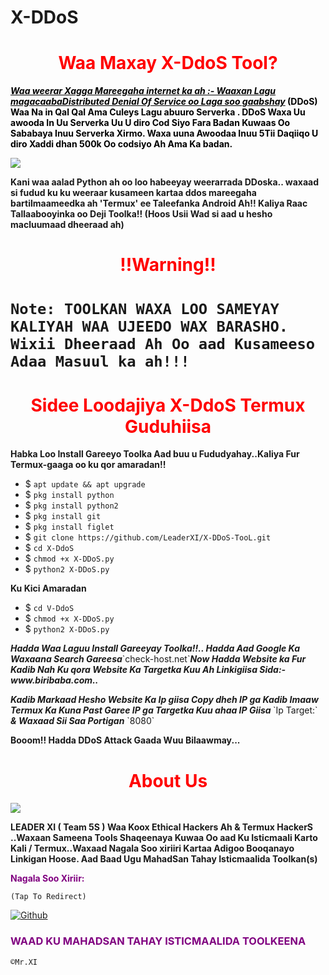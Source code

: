 # X-DDoS<h1 style="color:red" align="center">Waa Maxay X-DdoS Tool?</h1>
<div>
<p style="color:black"><b><i><u>Waa weerar Xagga Mareegaha internet ka ah :- Waaxan Lagu magacaabaDistributed Denial Of Service oo Laga soo gaabshay</u></i> (DDoS) Waa Na in Qal Qal Ama Culeys Lagu abuuro Serverka . DDoS Waxa Uu awooda In Uu Serverka Uu U diro Cod Siyo Fara Badan Kuwaas Oo Sababaya Inuu Serverka Xirmo. Waxa uuna Awoodaa Inuu 5Tii Daqiiqo U diro Xaddi dhan 500k Oo codsiyo Ah Ama Ka badan.</b></p>
<img src="https://cdn.discordapp.com/attachments/870740780938047520/870740893093724240/20210731_005139.jpg">
<p style="color:80% black"><b>Kani waa aalad Python ah oo loo habeeyay weerarrada DDoska.. waxaad si fudud ku ku weeraar kusameen kartaa ddos ​​mareegaha bartilmaameedka ah 'Termux' ee Taleefanka Android Ah!! Kaliya Raac Tallaabooyinka oo Deji Toolka!! (Hoos Usii Wad si aad u hesho macluumaad dheeraad ah)</b> 
<br>
<h1 align="center" style="color:red">!!Warning!! <h1>

`Note: TOOLKAN WAXA LOO SAMEYAY KALIYAH WAA UJEEDO WAX BARASHO. Wixii Dheeraad Ah Oo aad Kusameeso Adaa Masuul ka ah!!!`

<h1 style="color:red" align="center"> Sidee Loodajiya X-DdoS Termux Guduhiisa</h1>

<p><b>Habka Loo Install Gareeyo Toolka Aad buu u Fududyahay..Kaliya Fur Termux-gaaga oo ku qor amaradan!!</b></p>

- $ `apt update && apt upgrade`
- $ `pkg install python`
- $ `pkg install python2`
- $ `pkg install git`
- $ `pkg install figlet`
- $ `git clone https://github.com/LeaderXI/X-DDoS-TooL.git`
- $ `cd X-DdoS`
- $ `chmod +x X-DDoS.py`
- $ `python2 X-DDoS.py`

<p><b>Ku Kici Amaradan</b></p>

- $ `cd V-DdoS`
- $ `chmod +x X-DDoS.py`
- $ `python2 X-DDoS.py`

<p><b><i> Hadda Waa Laguu Install Gareeyay Toolka!!.. Hadda Aad Google Ka Waxaana Search Gareesa</i></b>`check-host.net`<b><i>Now  Hadda Website ka Fur Kadib Nah Ku qora Website Ka Targetka Kuu Ah Linkigiisa Sida:- www.biribaba.com..</b></i></p>

<p><b><i>Kadib Markaad Hesho Website Ka Ip giisa Copy dheh IP ga Kadib Imaaw Termux Ka Kuna Past Garee IP ga Targetka Kuu ahaa IP Giisa </b></i> `Ip Target:` <b><i>& Waxaad Sii Saa Portigan</b></i> `8080` </p>

<p><b> Booom!! Hadda DDoS Attack Gaada Wuu Bilaawmay...</b> </p>
<div>
<h1 style="color:red" align="center"> About Us </h1>

<img src="https://cdn.discordapp.com/attachments/870740780938047520/871007159150837820/20210610_164346.jpg">

<p><b>LEADER XI ( Team 5S ) Waa Koox Ethical Hackers Ah & Termux HackerS ..Waxaan Sameena Tools Shaqeenaya Kuwaa Oo aad Ku Isticmaali Karto Kali / Termux..Waxaad Nagala Soo xiriiri Kartaa Adigoo Booqanayo Linkigan Hoose. Aad Baad Ugu MahadSan Tahay Isticmaalida Toolkan(s)</b></p>

<p style="color:purple"><b>Nagala Soo Xiriir:</b></p>

``(Tap To Redirect)``


[![Github](https://img.shields.io/badge/TELEGRAM-TgGroup-orange?style=for-the-badge&logo=telegram)](https://telegram.me/F5_JUBA)

<h3 style="color:purple"> WAAD KU MAHADSAN TAHAY ISTICMAALIDA TOOLKEENA </h3>

``©Mr.XI``


